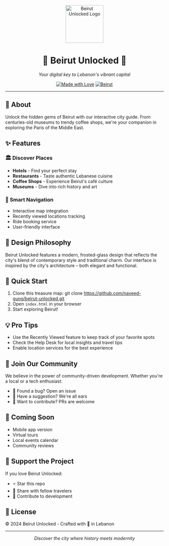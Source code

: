 <div align="center">
  <img src="images/icon's/main.ico" alt="Beirut Unlocked Logo" width="120"/>
  <h1>🌟 Beirut Unlocked 🌟</h1>
  <p><i>Your digital key to Lebanon's vibrant capital</i></p>
  
  [![Made with Love](https://img.shields.io/badge/Made%20with-❤️-red.svg)](https://github.com/naveed-gung/beirut-unlocked)
  [![Beirut](https://img.shields.io/badge/Discover-Beirut-blue.svg)](https://github.com/naveed-gung/beirut-unlocked)
</div>

---

## 🌆 About
Unlock the hidden gems of Beirut with our interactive city guide. From centuries-old museums to trendy coffee shops, we're your companion in exploring the Paris of the Middle East.

## ✨ Features

### 🏛️ Discover Places
- **Hotels** - Find your perfect stay
- **Restaurants** - Taste authentic Lebanese cuisine
- **Coffee Shops** - Experience Beirut's café culture
- **Museums** - Dive into rich history and art

### 🚗 Smart Navigation
- Interactive map integration
- Recently viewed locations tracking
- Ride booking service
- User-friendly interface

## 🎨 Design Philosophy
Beirut Unlocked features a modern, frosted-glass design that reflects the city's blend of contemporary style and traditional charm. Our interface is inspired by the city's architecture – both elegant and functional.

## 🚀 Quick Start
1. Clone this treasure map:
   git clone https://github.com/naveed-gung/beirut-unlocked.git
2. Open `index.html` in your browser
3. Start exploring Beirut!

## 💡 Pro Tips
- Use the Recently Viewed feature to keep track of your favorite spots
- Check the Help Desk for local insights and travel tips
- Enable location services for the best experience

## 🤝 Join Our Community
We believe in the power of community-driven development. Whether you're a local or a tech enthusiast:
- 🐛 Found a bug? Open an issue
- 💭 Have a suggestion? We're all ears
- 🔧 Want to contribute? PRs are welcome

## 📱 Coming Soon
- Mobile app version
- Virtual tours
- Local events calendar
- Community reviews

## 🌟 Support the Project
If you love Beirut Unlocked:
- ⭐ Star this repo
- 📢 Share with fellow travelers
- 🤝 Contribute to development

## 📜 License
© 2024 Beirut Unlocked - Crafted with 💝 in Lebanon

---

<div align="center">
  <i>Discover the city where history meets modernity</i>
</div>
